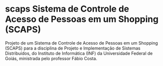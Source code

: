 # scaps Sistema de Controle de Acesso de Pessoas em um Shopping (SCAPS)
Projeto de um Sistema de Controle de Acesso de Pessoas em um Shopping (SCAPS) para a disciplina de Projeto e Implementação de Sistemas Distribuídos, do Instituto de Informática (INF) da Universidade Federal de Goiás, ministrada pelo professor Fábio Costa.
